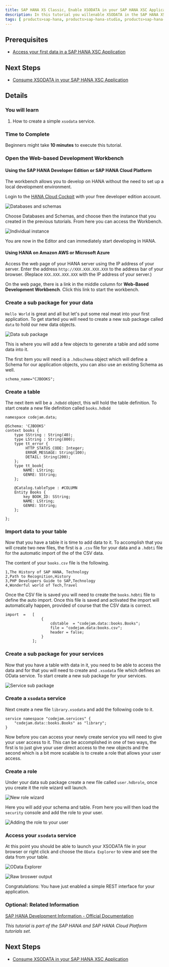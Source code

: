 ```yaml
---
title: SAP HANA XS Classic, Enable XSODATA in your SAP HANA XSC Application
description: In this tutorial you willenable XSODATA in the SAP HANA XSC application you just created.
tags: [ products>sap-hana, products>sap-hana-studio, products>sap-hana-cloud-platform, topic>sql, topic>big-data, tutorial>beginner]
---
```


## Prerequisites  
- [Access your first data in a SAP HANA XSC Application](http://www.sap.com/developer/tutorials/hana-data-access-authorizations.html)

## Next Steps
- [Consume XSODATA in your SAP HANA XSC Application](http://www.sap.com/developer/tutorials/hana-consume-xsodata.html)
 
## Details

### You will learn  
1. How to create a simple `xsodata` service.

### Time to Complete
Beginners might take **10 minutes** to execute this tutorial.


### Open the Web-based Development Workbench

#### Using the SAP HANA Developer Edition or SAP HANA Cloud Platform
The workbench allows you to develop on HANA without the need to set up a local development environment.

Login to the [HANA Cloud Cockpit](https://account.hanatrial.ondemand.com/cockpit) with your free developer edition account.

![Databases and schemas](https://raw.githubusercontent.com/SAPDocuments/Tutorials/master/tutorials/hana-xsodata/1.png)

Choose Databases and Schemas, and choose then the instance that you created in the previous tutorials. From here you can access the Workbench.

![Individual instance](https://raw.githubusercontent.com/SAPDocuments/Tutorials/master/tutorials/hana-xsodata/2.png)

You are now in the Editor and can immediately start developing in HANA.

#### Using HANA on Amazon AWS or Microsoft Azure

Access the web page of your HANA server using the IP address of your server.  Enter the address ```http://XXX.XXX.XXX.XXX``` to the address bar of your browser. (Replace ```XXX.XXX.XXX.XXX``` with the IP address of your server.)

On the web page, there is a link in the middle column for **Web-Based Development Workbench**.  Click this link to start the workbench.

### Create a sub package for your data

`Hello World` is great and all but let's put some real meat into your first application. To get started you will need to create a new sub package called `data` to hold our new data objects.

![Data sub package](https://raw.githubusercontent.com/SAPDocuments/Tutorials/master/tutorials/hana-xsodata/3.png)

This is where you will add a few objects to generate a table and add some data into it.

The first item you will need is a `.hdbschema` object which will define a Schema for our application objects, you can also use an existing Schema as well.


```
schema_name="CJBOOKS";
```

### Create a table

The next item will be a `.hdbdd` object, this will hold the table definition. To start create a new file definition called `books.hdbdd`

```
namespace codejam.data;

@Schema: 'CJBOOKS'
context books {
 	type SString : String(40);
 	type LString : String(800);
    type tt_error {
         HTTP_STATUS_CODE: Integer;
         ERROR_MESSAGE: String(100);
         DETAIL: String(200);
    };
    type tt_book{   
        NAME: LString; 
        GENRE: SString;
    };
 	
 	@Catalog.tableType : #COLUMN
 	Entity Books {
        key BOOK_ID: SString; 
        NAME: LString;
        GENRE: SString;
    };	

}; 
```

### Import data to your table

Now that you have a table it is time to add data to it. To accomplish that you will create two new files, the first is a `.csv` file for your data and a `.hdbti` file for the automatic import of the of the CSV data.

The content of your `books.csv` file is the following.

```
1,The History of SAP HANA, Technology
2,Path to Recognition,History
3,PHP Developers Guide to SAP,Technology
4,Wonderful world of Tech,Travel
```

Once the CSV file is saved you will need to create the `books.hdbti` file to define the auto import. Once this file is saved and activated the import will automatically happen, provided of course that the CSV data is correct.

```
import	= 	[ 
    			{ 
					cdstable  =	"codejam.data::books.Books";
					file = "codejam.data:books.csv"; 	     
					header = false;		
    			} 
     		];
```

### Create a sub package for your services

Now that you have a table with data in it, you need to be able to access the data and for that you will need to create and `.xsodata` file which defines an OData service. To start create a new sub package for your services.

![Service sub package](https://raw.githubusercontent.com/SAPDocuments/Tutorials/master/tutorials/hana-xsodata/4.png)

### Create a `xsodata` service

Next create a new file `library.xsodata` and add the following code to it.

```
service namespace "codejam.services" {
	"codejam.data::books.Books" as "library"; 
}
```

Now before you can access your newly create service you will need to give your user access to it. This can be accomplished in one of two ways, the first is to just give your user direct access to the new objects and the second which is a bit more scalable is to create a role that allows your user access.

### Create a role

Under your data sub package create a new file called `user.hdbrole`, once you create it the role wizard will launch. 

![New role wizard](https://raw.githubusercontent.com/SAPDocuments/Tutorials/master/tutorials/hana-xsodata/5.png)

Here you will add your schema and table. From here you will then load the `security` console and add the role to your user.

![Adding the role to your user](https://raw.githubusercontent.com/SAPDocuments/Tutorials/master/tutorials/hana-xsodata/6.png)


### Access your `xsodata` service

At this point you should be able to launch your XSODATA file in your browser or right click and choose the `OData Explorer` to view and see the data from your table.

![OData Explorer](https://raw.githubusercontent.com/SAPDocuments/Tutorials/master/tutorials/hana-xsodata/7.png)

![Raw broswer output](https://raw.githubusercontent.com/SAPDocuments/Tutorials/master/tutorials/hana-xsodata/8.png)

Congratulations: You have just enabled a simple REST interface for your application.


### Optional: Related Information
[SAP HANA Development Information - Official Documentation](http://help.sap.com/hana_platform#section6)


*This tutorial is part of the SAP HANA and SAP HANA Cloud Platform tutorials set.*

## Next Steps
- [Consume XSODATA in your SAP HANA XSC Application](http://www.sap.com/developer/tutorials/hana-consume-xsodata.html)
